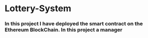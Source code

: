 # Lottery-System
### In this project I have deployed the smart contract on the Ethereum BlockChain. In this project a manager 

